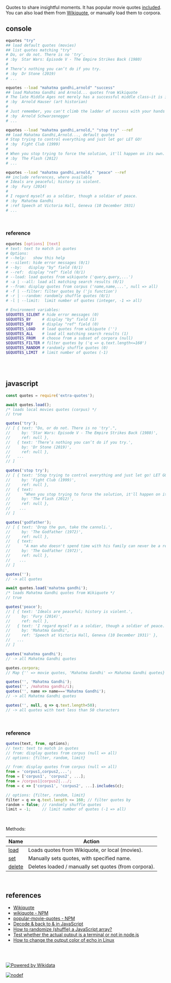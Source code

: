 Quotes to share insightful moments. It has popular movie quotes [included].
You can also load them from [Wikiquote], or manually load them to corpora.


## console

```bash
equotes "try"
## load default quotes (movies)
## list quotes matching "try"
# Do, or do not. There is no 'try'.
# :by  Star Wars: Episode V - The Empire Strikes Back (1980)
#
# There’s nothing you can’t do if you try.
# :by  Dr Stone (2019)
# ...

equotes --load "mahatma gandhi,arnold" "success"
## load Mahatma Gandhi and Arnold... quotes from Wikiquote
# The late Middle Ages not merely has a successful middle class—it is in fact a middle-class period.
# :by  Arnold Hauser (art historian)
#
# Just remember, you can't climb the ladder of success with your hands in your pockets.
# :by  Arnold Schwarzenegger
# ...

equotes --load "mahatma gandhi,arnold," "stop try" --ref
## load Mahatma Gandhi,Arnold..., default quotes
# Stop trying to control everything and just let go! LET GO!
# :by  Fight Club (1999)
#
# When you stop trying to force the solution, it'll happen on its own.
# :by  The Flash (2012)
# ...

equotes --load "mahatma gandhi,arnold," "peace" --ref
## include references, where available
# Ideals are peaceful; history is violent.
# :by  Fury (2014)
#
# I regard myself as a soldier, though a soldier of peace.
# :by  Mahatma Gandhi
# :ref Speech at Victoria Hall, Geneva (10 December 1931)
# ...
```
<br>

### reference

```bash
equotes [options] [text]
# text: text to match in quotes
# Options:
# --help:   show this help
# --silent: hide error messages (0/1)
# --by:   display "by" field (0/1)
# --ref:  display "ref" field (0/1)
# --load: load quotes from wikiquote ('query,query,...')
# -a | --all: load all matching search results (0/1)
# --from: display quotes from corpus ('name,name,...', null => all)
# -f | --filter: filter quotes by ('js function')
# -r | --random: randomly shuffle quotes (0/1)
# -l | --limit:  limit number of quotes (integer, -1 => all)

# Environment variables:
$EQUOTES_SILENT # hide error messages (0)
$EQUOTES_BY     # display "by" field (1)
$EQUOTES_REF    # display "ref" field (0)
$EQUOTES_LOAD   # load quotes from wikiquote ('')
$EQUOTES_ALL    # load all matching search results (1)
$EQUOTES_FROM   # choose from a subset of corpora (null)
$EQUOTES_FILTER # filter quotes by ('q => q.text.length<=160')
$EQUOTES_RANDOM # randomly shuffle quotes (0)
$EQUOTES_LIMIT  # limit number of quotes (-1)
```
<br>
<br>

## javascript

```javascript
const quotes = require('extra-quotes');

await quotes.load();
/* loads local movies quotes (corpus) */
// true

quotes('try');
// [ { text: "Do, or do not. There is no 'try'.",
//     by: 'Star Wars: Episode V - The Empire Strikes Back (1980)',
//     ref: null },
//   { text: 'There’s nothing you can’t do if you try.',
//     by: 'Dr Stone (2019)',
//     ref: null },
//   ...
// ]

quotes('stop try');
// [ { text: 'Stop trying to control everything and just let go! LET GO!',
//     by: 'Fight Club (1999)',
//     ref: null },
//   { text:
//      "When you stop trying to force the solution, it'll happen on its own.",
//     by: 'The Flash (2012)',
//     ref: null },
//    ...
// ]

quotes('godfather');
// [ { text: 'Drop the gun, take the cannoli.',
//     by: 'The Godfather (1972)',
//     ref: null },
//   { text:
//      "A man who doesn't spend time with his family can never be a real man.",
//     by: 'The Godfather (1972)',
//     ref: null },
//    ...
// ]

quotes('');
// -> all quotes

await quotes.load('mahatma gandhi');
/* loads Mahatma Gandhi quotes from Wikiquote */
// true

quotes('peace');
// [ { text: 'Ideals are peaceful; history is violent.',
//     by: 'Fury (2014)',
//     ref: null },
//   { text: 'I regard myself as a soldier, though a soldier of peace.',
//     by: 'Mahatma Gandhi',
//     ref: 'Speech at Victoria Hall, Geneva (10 December 1931)' },
//   ...
// ]

quotes('mahatma gandhi');
// -> all Mahatma Gandhi quotes

quotes.corpora;
// Map {'' => movie quotes, 'Mahatma Gandhi' => Mahatma Gandhi quotes}

quotes('', 'Mahatma Gandhi');
quotes('', /mahatma gandhi/i);
quotes('', name => name==='Mahatma Gandhi');
// -> all Mahatma Gandhi quotes

quotes('', null, q => q.text.length<50);
// -> all quotes with text less than 50 characters
```
<br>

### reference

```javascript
quotes(text, from, options);
// text: text to match in quotes
// from: display quotes from corpus (null => all)
// options: {filter, random, limit}

// from: display quotes from corpus (null => all)
from = 'corpus1,corpus2,...';
from = ['corpus1', 'corpus2', ...];
from = /corpus1|corpus2|.../;
from = c => ['corpus1', 'corpus2', ...].includes(c);

// options: {filter, random, limit}
filter = q => q.text.length <= 160; // filter quotes by
random = false; // randomly shuffle quotes
limit = -1;     // limit number of quotes (-1 => all)
```
<br>

Methods:

| Name                | Action
|---------------------|-------
| [load]              | Loads quotes from Wikiquote, or local (movies).
| [set]               | Manually sets quotes, with specified name.
| [delete]            | Deletes loaded / manually set quotes (from corpora).

<br>

## references
- [Wikiquote](https://en.wikiquote.org/wiki/Main_Page)
- [wikiquote - NPM](https://www.npmjs.com/package/wikiquote)
- [popular-movie-quotes - NPM](https://www.npmjs.com/package/popular-movie-quotes)
- [Decode &amp; back to & in JavaScript](https://stackoverflow.com/questions/3700326/decode-amp-back-to-in-javascript)
- [How to randomize (shuffle) a JavaScript array?](https://stackoverflow.com/questions/2450954/how-to-randomize-shuffle-a-javascript-array)
- [Test whether the actual output is a terminal or not in node.js](https://stackoverflow.com/questions/7080458/test-whether-the-actual-output-is-a-terminal-or-not-in-node-js)
- [How to change the output color of echo in Linux](https://stackoverflow.com/questions/5947742/how-to-change-the-output-color-of-echo-in-linux)

<br>
<br>

[![Powered by Wikidata][powered_by_wikidata_img]][powered_by_wikidata_url]

[![nodef](https://merferry.glitch.me/card/extra-quotes.svg)](https://nodef.github.io)


[Wikiquote]: https://en.wikiquote.org/wiki/Main_Page
[included]: https://github.com/nodef/extra-quotes/blob/master/index.csv
[load]: https://github.com/nodef/extra-quotes/wiki/load
[set]: https://github.com/nodef/extra-quotes/wiki/set
[delete]: https://github.com/nodef/extra-quotes/wiki/delete
[powered_by_wikidata_img]: https://upload.wikimedia.org/wikipedia/commons/thumb/a/ae/Wikidata_Stamp_Rec_Dark.svg/640px-Wikidata_Stamp_Rec_Dark.svg.png
[powered_by_wikidata_url]: https://www.wikidata.org/wiki/Wikidata:Data_access#Best_practices_to_follow
